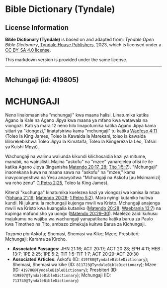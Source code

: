 # Bible Dictionary (Tyndale)

## License Information

**Bible Dictionary (Tyndale)** is based on and adapted from: _Tyndale Open Bible Dictionary_, [Tyndale House Publishers](https://tyndaleopenresources.com/), 2023, which is licensed under a [CC BY-SA 4.0 license](https://creativecommons.org/licenses/by-sa/4.0/legalcode.en).

This markdown version is provided under the same license.



--------------------------------

## Mchungaji (id: 419805)

MCHUNGAJI
=========

Neno linalomaanisha "mchungaji" kwa maana halisi. Linatumika katika Agano la Kale na Agano Jipya kwa maana ya mfano kwa watawala na viongozi. Kati ya mara 12 neno hilo linapotumika katika Agano Jipya kama sitiari ya "kiongozi," linatafsiriwa kama "mchungaji" tu katika [Waefeso 4:11](https://ref.ly/Eph4:11) (Toleo la King James, Toleo la Kawaida la Marekani, toleo la kawaida lililorekebishwa Toleo Jipya la Kimataifa, Toleo la Kiingereza la Leo, Tafsiri ya Kuishi Mpya).

Wachungaji na walimu waliunda kikundi kilichosaidia kazi ya mitume, manabii, na wainjilisti. Majina "askofu" na "mzee" yanarejelea ofisi ile ile katika Agano Jipya (linganisha [Matendo 20:17, 28](https://ref.ly/Acts20:17,Acts20:28); [Tito 1:5–7](https://ref.ly/Titus1:5-Titus1:7)). "Mchungaji" inaonekana kuwa na maana sawa na "askofu" na "mzee," kama inavyoonyeshwa na Yesu anavyoitwa "Mchungaji na Askofu \[au Msimamizi] wa roho zenu" ([1 Petro 2:25](https://ref.ly/1Pet2:25), Toleo la King James).

Kitenzi "kuchunga" kinatumika kuelezea kazi ya viongozi wa kanisa la mtaa ([Yohana 21:16](https://ref.ly/John21:16); [Matendo 20:28](https://ref.ly/Acts20:28); [1 Petro 5:2](https://ref.ly/1Pet5:2)). Mara nyingi kutaniko huitwa kundi. Ni jukumu la mchungaji kujenga mwili wa Kristo. Mchungaji anajenga mwili wa Kristo kwa kuangalia kutaniko ([Matendo 20:28](https://ref.ly/Acts20:28); [Waebrania 13:7](https://ref.ly/Heb13:7)) na kupinga mafundisho ya uongo ([Matendo 20:29–30](https://ref.ly/Acts20:29-Acts20:30)). Maelezo zaidi kuhusu majukumu na wajibu wa wachungaji yanapatikana katika barua za Paulo kwa Timotheo na Tito, ambazo zimekuja kuitwa Barua za Kichungaji.

*Tazama pia* Askofu; Shemasi, Shemasi wa Kike; Mzee; Presbiteri; Mchungaji; Karama za Kiroho.

* **Associated Passages:** JHN 21:16; ACT 20:17; ACT 20:28; EPH 4:11; HEB 13:7; 1PE 2:25; 1PE 5:2; TIT 1:5–TIT 1:7; ACT 20:29–ACT 20:30
* **Associated Articles:** Askofu (ID: `419780@TyndaleBibleDictionary`); Shemasi, Shemasi wa kike (ID: `811723@TyndaleBibleDictionary`); Mzee (ID: `419786@TyndaleBibleDictionary`); Presbiteri (ID: `419807@TyndaleBibleDictionary`); Mchungaji (ID: `713740@TyndaleBibleDictionary`)

